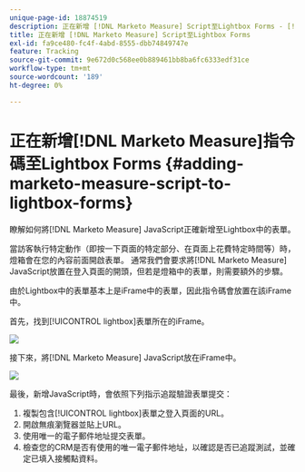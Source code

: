 ```yaml
---
unique-page-id: 18874519
description: 正在新增 [!DNL Marketo Measure] Script至Lightbox Forms - [!DNL Marketo Measure]
title: 正在新增 [!DNL Marketo Measure] Script至Lightbox Forms
exl-id: fa9ce480-fc4f-4abd-8555-dbb74849747e
feature: Tracking
source-git-commit: 9e672d0c568ee0b889461bb8ba6fc6333edf31ce
workflow-type: tm+mt
source-wordcount: '189'
ht-degree: 0%

---
```


# 正在新增[!DNL Marketo Measure]指令碼至Lightbox Forms {#adding-marketo-measure-script-to-lightbox-forms}

瞭解如何將[!DNL Marketo Measure] JavaScript正確新增至Lightbox中的表單。

當訪客執行特定動作（即按一下頁面的特定部分、在頁面上花費特定時間等）時，燈箱會在您的內容前面開啟表單。 通常我們會要求將[!DNL Marketo Measure] JavaScript放置在登入頁面的開頭，但若是燈箱中的表單，則需要額外的步驟。

由於Lightbox中的表單基本上是iFrame中的表單，因此指令碼會放置在該iFrame中。

首先，找到[!UICONTROL lightbox]表單所在的iFrame。

![](assets/1.png)

接下來，將[!DNL Marketo Measure] JavaScript放在iFrame中。

![](assets/2.png)

最後，新增JavaScript時，會依照下列指示追蹤驗證表單提交：

1. 複製包含[!UICONTROL lightbox]表單之登入頁面的URL。
1. 開啟無痕瀏覽器並貼上URL。
1. 使用唯一的電子郵件地址提交表單。
1. 檢查您的CRM是否有使用的唯一電子郵件地址，以確認是否已追蹤測試，並確定已填入接觸點資料。
